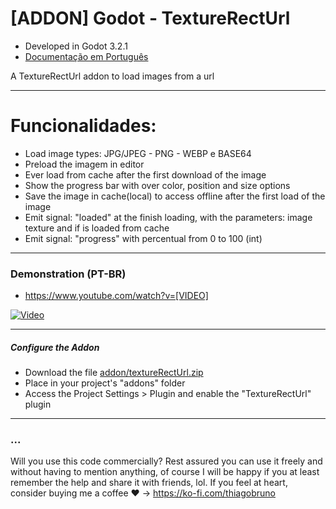 # [ADDON] Godot - TextureRectUrl

- Developed in Godot 3.2.1
- [Documentação em Português](README_PT-BR.md)

A TextureRectUrl addon to load images from a url

----------

# Funcionalidades:
- Load image types: JPG/JPEG - PNG - WEBP e BASE64
- Preload the imagem in editor
- Ever load from cache after the first download of the image
- Show the progress bar with over color, position and size options
- Save the image in cache(local) to access offline after the first load of the image
- Emit signal: "loaded" at the finish loading, with the parameters: image texture and if is loaded from cache
- Emit signal: "progress" with percentual from 0 to 100 (int)

----------

### Demonstration (PT-BR)
- https://www.youtube.com/watch?v=[VIDEO]

[![Video](https://img.youtube.com/vi/[VIDEO]/0.jpg)](https://www.youtube.com/watch?v=[VIDEO])

----------

##### Configure the Addon
- Download the file [addon/textureRectUrl.zip](addon/textureRectUrl.zip)
- Place in your project's "addons" folder
- Access the Project Settings > Plugin and enable the "TextureRectUrl" plugin

----------

### ...
Will you use this code commercially? Rest assured you can use it freely and without having to mention anything, of course I will be happy if you at least remember the help and share it with friends, lol. If you feel at heart, consider buying me a coffee :heart: -> https://ko-fi.com/thiagobruno

